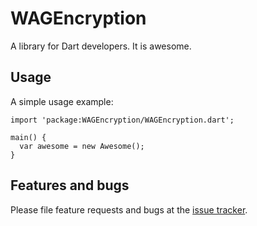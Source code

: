 # WAGEncryption

A library for Dart developers. It is awesome.

## Usage

A simple usage example:

    import 'package:WAGEncryption/WAGEncryption.dart';

    main() {
      var awesome = new Awesome();
    }

## Features and bugs

Please file feature requests and bugs at the [issue tracker][tracker].

[tracker]: http://example.com/issues/replaceme
